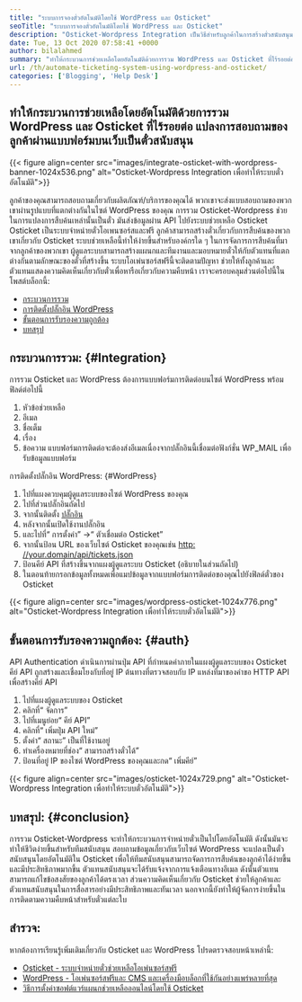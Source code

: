 ```yaml
---
title: "ระบบการจองตั๋วอัตโนมัติโดยใช้ WordPress และ Osticket" 
seoTitle: "ระบบการจองตั๋วอัตโนมัติโดยใช้ WordPress และ Osticket" 
description: "Osticket-Wordpress Integration เป็นวิธีสำหรับลูกค้าในการสร้างตั๋วสนับสนุนจากไซต์ WordPress และจัดการพวกเขาจากแดชบอร์ด Osticket" 
date: Tue, 13 Oct 2020 07:58:41 +0000
author: bilalahmed
summary: "ทำให้กระบวนการช่วยเหลือโดยอัตโนมัติด้วยการรวม WordPress และ Osticket ที่ไร้รอยต่อ แปลงการสอบถามของลูกค้าผ่านแบบฟอร์มบนเว็บเป็นตั๋วสนับสนุน" 
url: /th/automate-ticketing-system-using-wordpress-and-osticket/
categories: ['Blogging', 'Help Desk']
---
```


## ทำให้กระบวนการช่วยเหลือโดยอัตโนมัติด้วยการรวม WordPress และ Osticket ที่ไร้รอยต่อ แปลงการสอบถามของลูกค้าผ่านแบบฟอร์มบนเว็บเป็นตั๋วสนับสนุน

{{< figure align=center src="images/integrate-osticket-with-wordpress-banner-1024x536.png" alt="Osticket-Wordpress Integration เพื่อทำให้ระบบตั๋วอัตโนมัติ">}}

ลูกค้าของคุณสามารถสอบถามเกี่ยวกับผลิตภัณฑ์/บริการของคุณได้ พวกเขาจะส่งแบบสอบถามของพวกเขาผ่านรูปแบบที่แตกต่างกันในไซต์ WordPress ของคุณ การรวม Osticket-Wordpress ช่วยในการแปลงการสืบค้นเหล่านั้นเป็นตั๋ว มันส่งข้อมูลผ่าน API ไปยังระบบช่วยเหลือ Osticket
Osticket เป็นระบบจำหน่ายตั๋วโอเพนซอร์สและฟรี ลูกค้าสามารถสร้างตั๋วเกี่ยวกับการสืบค้นของพวกเขาเกี่ยวกับ Osticket ระบบช่วยเหลือนี้ทำให้ง่ายขึ้นสำหรับองค์กรใด ๆ ในการจัดการการสืบค้นที่มาจากลูกค้าของพวกเขา ผู้ดูแลระบบสามารถสร้างแผนกและทีมงานและมอบหมายตั๋วให้กับตัวแทนที่แตกต่างกันตามลักษณะของตั๋วที่สร้างขึ้น ระบบโอเพ่นซอร์สฟรีนี้จะติดตามปัญหา ช่วยให้ทั้งลูกค้าและตัวแทนแสดงความคิดเห็นเกี่ยวกับตั๋วเพื่อหารือเกี่ยวกับความคืบหน้า เราจะครอบคลุมส่วนต่อไปนี้ในโพสต์บล็อกนี้:
  * [กระบวนการรวม][1]
  * [การติดตั้งปลั๊กอิน WordPress][2]
  * [ขั้นตอนการรับรองความถูกต้อง][3]
  * [บทสรุป][4]

## กระบวนการรวม: {#Integration}
การรวม Osticket และ WordPress ต้องการแบบฟอร์มการติดต่อบนไซต์ WordPress พร้อมฟิลด์ต่อไปนี้
  1. หัวข้อช่วยเหลือ
  2. อีเมล
  3. ชื่อเต็ม
  4. เรื่อง
  5. ข้อความ
แบบฟอร์มการติดต่อจะต้องส่งอีเมลเนื่องจากปลั๊กอินนี้เชื่อมต่อฟังก์ชั่น WP_MAIL เพื่อรับข้อมูลแบบฟอร์ม

การติดตั้งปลั๊กอิน WordPress: {#WordPress}
  1. ไปที่แผงควบคุมผู้ดูแลระบบของไซต์ WordPress ของคุณ
  2. ไปที่ส่วนปลั๊กอินถัดไป
  3. จากนั้นติดตั้ง [ปลั๊กอิน][5]
  4. หลังจากนั้นเปิดใช้งานปลั๊กอิน
  5. และไปที่“ การตั้งค่า” ->“ ตัวเชื่อมต่อ Osticket”
  6. จากนั้นป้อน URL ของเว็บไซต์ Osticket ของคุณเช่น [http: //your.domain/api/tickets.json][6]
  7. ป้อนคีย์ API ที่สร้างขึ้นจากแผงผู้ดูแลระบบ Osticket (อธิบายในส่วนถัดไป)
  8. ในตอนท้ายกรอกข้อมูลทั้งหมดเพื่อแมปข้อมูลจากแบบฟอร์มการติดต่อของคุณไปยังฟิลด์ตั๋วของ Osticket

{{< figure align=center src="images/wordpress-osticket-1024x776.png" alt="Osticket-Wordpress Integration เพื่อทำให้ระบบตั๋วอัตโนมัติ">}}


## ขั้นตอนการรับรองความถูกต้อง: {#auth}
API Authentication ดำเนินการผ่านปุ่ม API ที่กำหนดค่าภายในแผงผู้ดูแลระบบของ Osticket คีย์ API ถูกสร้างและเชื่อมโยงกับที่อยู่ IP ต้นทางที่ตรวจสอบกับ IP แหล่งที่มาของคำขอ HTTP API เพื่อสร้างคีย์ API
  1. ไปที่แผงผู้ดูแลระบบของ Osticket
  2. คลิกที่“ จัดการ”
  3. ไปที่เมนูย่อย“ คีย์ API”
  4. คลิกที่“ เพิ่มปุ่ม API ใหม่”
  5. ตั้งค่า“ สถานะ” เป็นที่ใช้งานอยู่
  6. ทำเครื่องหมายที่ช่อง“ สามารถสร้างตั๋วได้”
  7. ป้อนที่อยู่ IP ของไซต์ WordPress ของคุณและกด“ เพิ่มคีย์”

{{< figure align=center src="images/osticket-1024x729.png" alt="Osticket-Wordpress Integration เพื่อทำให้ระบบตั๋วอัตโนมัติ">}}


## บทสรุป: {#conclusion}
การรวม Osticket-Wordpress จะทำให้กระบวนการจำหน่ายตั๋วเป็นไปโดยอัตโนมัติ ดังนั้นมันจะทำให้ชีวิตง่ายขึ้นสำหรับทีมสนับสนุน สอบถามข้อมูลเกี่ยวกับเว็บไซต์ WordPress จะแปลงเป็นตั๋วสนับสนุนโดยอัตโนมัติใน Osticket เพื่อให้ทีมสนับสนุนสามารถจัดการการสืบค้นของลูกค้าได้ง่ายขึ้นและมีประสิทธิภาพมากขึ้น ตัวแทนสนับสนุนจะได้รับแจ้งจากการแจ้งเตือนทางอีเมล ดังนั้นตัวแทนสามารถแก้ไขข้อสงสัยของลูกค้าได้ตรงเวลา ส่วนความคิดเห็นเกี่ยวกับ Osticket ช่วยให้ลูกค้าและตัวแทนสนับสนุนในการสื่อสารอย่างมีประสิทธิภาพและทันเวลา นอกจากนี้ยังทำให้ผู้จัดการง่ายขึ้นในการติดตามความคืบหน้าสำหรับตั๋วแต่ละใบ

## สำรวจ:
หากต้องการเรียนรู้เพิ่มเติมเกี่ยวกับ Osticket และ WordPress โปรดตรวจสอบหน้าเหล่านี้:
  * [Osticket - ระบบจำหน่ายตั๋วช่วยเหลือโอเพ่นซอร์สฟรี][7]
  * [WordPress - โอเพ่นซอร์สฟรีและ CMS และเครื่องมือบล็อกที่ใช้กันอย่างแพร่หลายที่สุด][8]
  * [วิธีการตั้งค่าซอฟต์แวร์แผนกช่วยเหลือออนไลน์โดยใช้ Osticket][9]

  
[1]: #integration
[2]: #wordpress
[3]: #auth
[4]: #conclusion
[5]: https://href.li/?https://wordpress.org/plugins/scand-osticket-connector/
[6]: https://href.li/?http://your.domain/api/tickets.json
[7]: https://href.li/?https://products.containerize.com/helpdesk/osticket
[8]: https://href.li/?https://products.containerize.com/blogging/wordpress
[9]: https://blog.containerize.com/helpdesk/how-to-set-up-help-desk-system-using-osticket/
